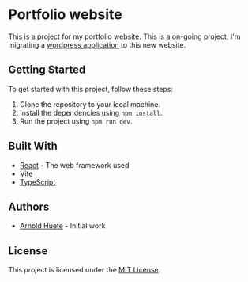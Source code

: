 # Portfolio website

This is a project for my portfolio website. This is a on-going project, I'm migrating a [wordpress application](https://ahueteg.com/) to this new website.

## Getting Started

To get started with this project, follow these steps:

1. Clone the repository to your local machine.
2. Install the dependencies using `npm install`.
3. Run the project using `npm run dev`.

## Built With

- [React](https://reactjs.org/) - The web framework used
- [Vite](https://vitejs.dev/) 
- [TypeScript](https://www.typescriptlang.org/)

## Authors

- [Arnold Huete](https://github.com/ArnoldHueteG) - Initial work

## License

This project is licensed under the [MIT License](https://opensource.org/licenses/MIT).